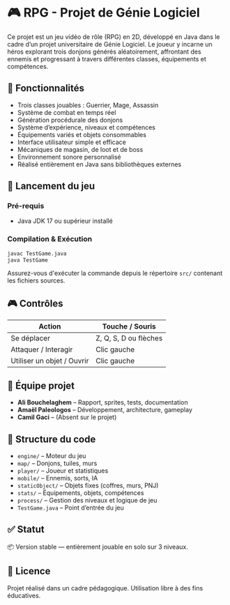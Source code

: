 # 🎮 RPG - Projet de Génie Logiciel

Ce projet est un jeu vidéo de rôle (RPG) en 2D, développé en Java dans le cadre d’un projet universitaire de Génie Logiciel. Le joueur y incarne un héros explorant trois donjons générés aléatoirement, affrontant des ennemis et progressant à travers différentes classes, équipements et compétences.

## 🧩 Fonctionnalités

- Trois classes jouables : Guerrier, Mage, Assassin
- Système de combat en temps réel
- Génération procédurale des donjons
- Système d’expérience, niveaux et compétences
- Équipements variés et objets consommables
- Interface utilisateur simple et efficace
- Mécaniques de magasin, de loot et de boss
- Environnement sonore personnalisé
- Réalisé entièrement en Java sans bibliothèques externes

## 🚀 Lancement du jeu

### Pré-requis

- Java JDK 17 ou supérieur installé

### Compilation & Exécution

```bash
javac TestGame.java
java TestGame
```

Assurez-vous d'exécuter la commande depuis le répertoire `src/` contenant les fichiers sources.

## 🎮 Contrôles

| Action                       | Touche / Souris              |
|-----------------------------|------------------------------|
| Se déplacer                 | Z, Q, S, D ou flèches        |
| Attaquer / Interagir        | Clic gauche                  |
| Utiliser un objet / Ouvrir  | Clic gauche                  |

## 👥 Équipe projet

- **Ali Bouchelaghem** – Rapport, sprites, tests, documentation
- **Amaël Paleologos** – Développement, architecture, gameplay
- **Camil Gaci** – (Absent sur le projet)

## 📁 Structure du code

- `engine/` – Moteur du jeu
- `map/` – Donjons, tuiles, murs
- `player/` – Joueur et statistiques
- `mobile/` – Ennemis, sorts, IA
- `staticObject/` – Objets fixes (coffres, murs, PNJ)
- `stats/` – Équipements, objets, compétences
- `process/` – Gestion des niveaux et logique de jeu
- `TestGame.java` – Point d’entrée du jeu

## ✅ Statut

📦 Version stable — entièrement jouable en solo sur 3 niveaux.

## 📜 Licence

Projet réalisé dans un cadre pédagogique. Utilisation libre à des fins éducatives.
